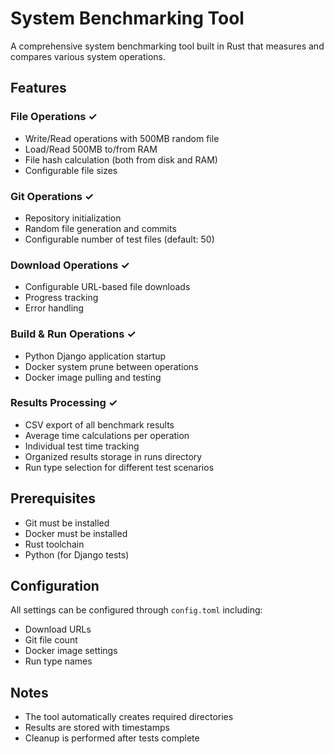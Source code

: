 # System Benchmarking Tool

A comprehensive system benchmarking tool built in Rust that measures and compares various system operations.

## Features

### File Operations ✓
- Write/Read operations with 500MB random file
- Load/Read 500MB to/from RAM
- File hash calculation (both from disk and RAM)
- Configurable file sizes

### Git Operations ✓
- Repository initialization
- Random file generation and commits
- Configurable number of test files (default: 50)

### Download Operations ✓
- Configurable URL-based file downloads
- Progress tracking
- Error handling

### Build & Run Operations ✓
- Python Django application startup
- Docker system prune between operations
- Docker image pulling and testing

### Results Processing ✓
- CSV export of all benchmark results
- Average time calculations per operation
- Individual test time tracking
- Organized results storage in runs directory
- Run type selection for different test scenarios

## Prerequisites
- Git must be installed
- Docker must be installed
- Rust toolchain
- Python (for Django tests)

## Configuration
All settings can be configured through `config.toml` including:
- Download URLs
- Git file count
- Docker image settings
- Run type names

## Notes
- The tool automatically creates required directories
- Results are stored with timestamps
- Cleanup is performed after tests complete
